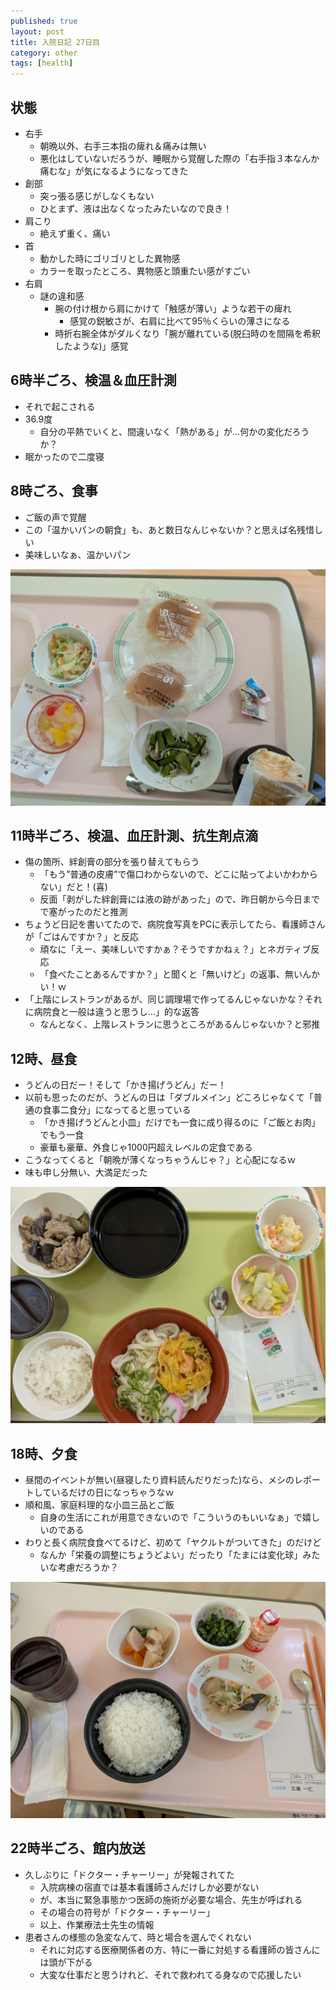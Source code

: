 ```yaml
---
published: true
layout: post
title: 入院日記 27日目
category: other
tags: [health]
---
```


## 状態

- 右手
  - 朝晩以外、右手三本指の痺れ＆痛みは無い
  - 悪化はしていないだろうが、睡眠から覚醒した際の「右手指３本なんか痛むな」が気になるようになってきた
- 創部
  - 突っ張る感じがしなくもない
  - ひとまず、液は出なくなったみたいなので良き！
- 肩こり
  - 絶えず重く、痛い
- 首
  - 動かした時にゴリゴリとした異物感
  - カラーを取ったところ、異物感と頭重たい感がすごい
- 右肩
  - 謎の違和感
    - 腕の付け根から肩にかけて「触感が薄い」ような若干の痺れ
      - 感覚の鋭敏さが、右肩に比べて95％くらいの薄さになる
    - 時折右腕全体がダルくなり「腕が離れている(脱臼時のを間隔を希釈したような)」感覚

## 6時半ごろ、検温＆血圧計測

- それで起こされる
- 36.9度
  - 自分の平熱でいくと、間違いなく「熱がある」が…何かの変化だろうか？
- 眠かったので二度寝

## 8時ごろ、食事

- ご飯の声で覚醒
- この「温かいパンの朝食」も、あと数日なんじゃないか？と思えば名残惜しい
- 美味しいなぁ、温かいパン

![朝食](/images/other/photos/PXL_20250628_230150926.jpg)

## 11時半ごろ、検温、血圧計測、抗生剤点滴

- 傷の箇所、絆創膏の部分を張り替えてもらう
  - 「もう”普通の皮膚”で傷口わからないので、どこに貼ってよいかわからない」だと！(喜)
  - 反面「剥がした絆創膏には液の跡があった」ので、昨日朝から今日までで塞がったのだと推測
- ちょうど日記を書いてたので、病院食写真をPCに表示してたら、看護師さんが「ごはんですか？」と反応
  - 頑なに「えー、美味しいですかぁ？そうですかねぇ？」とネガティブ反応
  - 「食べたことあるんですか？」と聞くと「無いけど」の返事、無いんかい！ｗ
- 「上階にレストランがあるが、同じ調理場で作ってるんじゃないかな？それに病院食と一般は違うと思うし…」的な返答
  - なんとなく、上階レストランに思うところがあるんじゃないか？と邪推

## 12時、昼食

- うどんの日だー！そして「かき揚げうどん」だー！
- 以前も思ったのだが、うどんの日は「ダブルメイン」どころじゃなくて「普通の食事二食分」になってると思っている
  - 「かき揚げうどんと小皿」だけでも一食に成り得るのに「ご飯とお肉」でもう一食
  - 豪華も豪華、外食じゃ1000円超えレベルの定食である
- こうなってくると「朝晩が薄くなっちゃうんじゃ？」と心配になるｗ
- 味も申し分無い、大満足だった

![昼食](/images/other/photos/PXL_20250629_025244262.jpg)

## 18時、夕食

- 昼間のイベントが無い(昼寝したり資料読んだりだった)なら、メシのレポートしているだけの日になっちゃうなｗ
- 順和風、家庭料理的な小皿三品とご飯
  - 自身の生活にこれが用意できないので「こういうのもいいなぁ」で嬉しいのである
- わりと長く病院食食べてるけど、初めて「ヤクルトがついてきた」のだけど
  - なんか「栄養の調整にちょうどよい」だったり「たまには変化球」みたいな考慮だろうか？

![夕食](/images/other/photos/PXL_20250629_085502341.jpg)

## 22時半ごろ、館内放送

- 久しぶりに「ドクター・チャーリー」が発報されてた
  - 入院病棟の宿直では基本看護師さんだけしか必要がない
  - が、本当に緊急事態かつ医師の施術が必要な場合、先生が呼ばれる
  - その場合の符号が「ドクター・チャーリー」
  - 以上、作業療法士先生の情報
- 患者さんの様態の急変なんて、時と場合を選んでくれない
  - それに対応する医療関係者の方、特に一番に対処する看護師の皆さんには頭が下がる
  - 大変な仕事だと思うけれど、それで救われてる身なので応援したい

